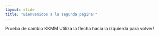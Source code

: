 ```yaml
---
layout: slide
title: "Bienvenidos a la segunda página!"
---
```

Prueba de cambio KKMM
Utiliza la flecha hacia la izquierda para volver!
